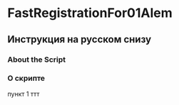 # FastRegistrationFor01Alem
## Инструкция на русском снизу
### About the Script
### О скрипте
пункт 1 ттт